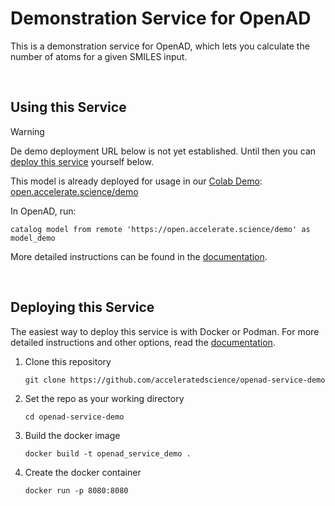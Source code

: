 # Demonstration Service for OpenAD

This is a demonstration service for OpenAD, which lets you calculate the number of atoms for a given SMILES input.

<br>

## Using this Service

> [!WARNING]  
> De demo deployment URL below is not yet established. Until then you can [deploy this service](#deploying-this-service) yourself below.

This model is already deployed for usage in our [Colab Demo](https://colab.research.google.com/drive/15iizKPQ9hJ-yexegI1MNpeoqinb6C5-V#scrollTo=BiBWGQAxnhJh): [open.accelerate.science/demo](https://open.accelerate.science/demo)

In OpenAD, run:

```shell
catalog model from remote 'https://open.accelerate.science/demo' as model_demo
```

More detailed instructions can be found in the [documentation](https://openad.accelerate.science/docs/model-service/deploying-models/#spinning-up-a-service).

<br>

## Deploying this Service

The easiest way to deploy this service is with Docker or Podman. For more detailed instructions and other options, read the [documentation](https://openad.accelerate.science/docs/model-service/deploying-models).

1. Clone this repository
    ```shell
    git clone https://github.com/acceleratedscience/openad-service-demo
    ```
2. Set the repo as your working directory
    ```shell
    cd openad-service-demo
    ```
1. Build the docker image
    ```shell
    docker build -t openad_service_demo .
    ```
1. Create the docker container
    ```
    docker run -p 8080:8080
    ```

